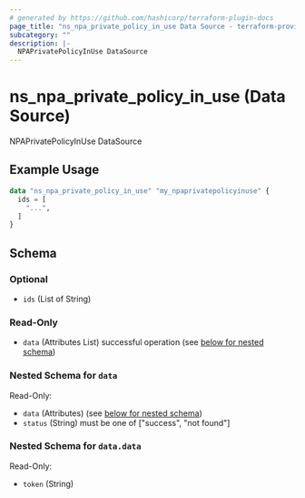 ```yaml
---
# generated by https://github.com/hashicorp/terraform-plugin-docs
page_title: "ns_npa_private_policy_in_use Data Source - terraform-provider-ns"
subcategory: ""
description: |-
  NPAPrivatePolicyInUse DataSource
---
```


# ns_npa_private_policy_in_use (Data Source)

NPAPrivatePolicyInUse DataSource

## Example Usage

```terraform
data "ns_npa_private_policy_in_use" "my_npaprivatepolicyinuse" {
  ids = [
    "...",
  ]
}
```

<!-- schema generated by tfplugindocs -->
## Schema

### Optional

- `ids` (List of String)

### Read-Only

- `data` (Attributes List) successful operation (see [below for nested schema](#nestedatt--data))

<a id="nestedatt--data"></a>
### Nested Schema for `data`

Read-Only:

- `data` (Attributes) (see [below for nested schema](#nestedatt--data--data))
- `status` (String) must be one of ["success", "not found"]

<a id="nestedatt--data--data"></a>
### Nested Schema for `data.data`

Read-Only:

- `token` (String)
